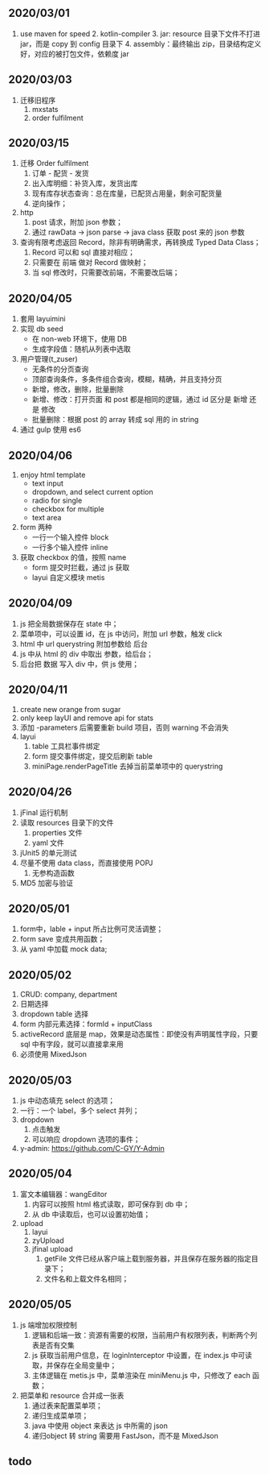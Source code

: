 ## 2020/03/01
1. use maven for speed 
    2. kotlin-compiler 
    3. jar: resource 目录下文件不打进 jar，而是 copy 到 config 目录下 
    4. assembly：最终输出 zip，目录结构定义好，对应的被打包文件，依赖度 jar
    
## 2020/03/03
1. 迁移旧程序
    1. mxstats
    2. order fulfilment
    
## 2020/03/15
1. 迁移 Order fulfilment
    1. 订单 - 配货 - 发货
    2. 出入库明细：补货入库，发货出库
    3. 现有库存状态查询：总在库量，已配货占用量，剩余可配货量
    4. 逆向操作；
2. http
    1. post 请求，附加 json 参数；
    2. 通过 rawData -> json parse -> java class 获取 post 来的 json 参数
3. 查询有限考虑返回 Record，除非有明确需求，再转换成 Typed Data Class；
    1. Record 可以和 sql 直接对相应；
    2. 只需要在 前端 做对 Record 做映射；
    3. 当 sql 修改时，只需要改前端，不需要改后端；    

## 2020/04/05
1. 套用 layuimini
2. 实现 db seed
    + 在 non-web 环境下，使用 DB
    + 生成字段值：随机从列表中选取
3. 用户管理(t_zuser) 
    + 无条件的分页查询
    + 顶部查询条件，多条件组合查询，模糊，精确，并且支持分页
    + 新增，修改，删除，批量删除
    + 新增、修改：打开页面 和 post 都是相同的逻辑，通过 id 区分是 新增 还是 修改
    + 批量删除：根据 post 的 array 转成 sql 用的 in string    
4. 通过 gulp 使用 es6

## 2020/04/06
1. enjoy html template 
    + text input
    + dropdown, and select current option
    + radio for single 
    + checkbox for multiple
    + text area
2. form 两种
    + 一行一个输入控件 block
    + 一行多个输入控件 inline    
3. 获取 checkbox 的值，按照 name
    + form 提交时拦截，通过 js 获取
    + layui 自定义模块 metis    
     
## 2020/04/09
1. js 把全局数据保存在 state 中；
2. 菜单项中，可以设置 id，在 js 中访问，附加 url 参数，触发 click
3. html 中 url querystring 附加参数给 后台
4. js 中从 html 的 div 中取出 参数，给后台；
5. 后台把 数据 写入 div 中，供 js 使用；
    
    
## 2020/04/11
1. create new orange from sugar
2. only keep layUI and remove api for stats
3. 添加 -parameters 后需要重新 build 项目，否则 warning 不会消失
4. layui 
    1. table 工具栏事件绑定
    2. form 提交事件绑定，提交后刷新 table
    3. miniPage.renderPageTitle 去掉当前菜单项中的 querystring
    
## 2020/04/26
1. jFinal 运行机制
2. 读取 resources 目录下的文件
    1. properties 文件
    2. yaml 文件
3. jUnit5 的单元测试
4. 尽量不使用 data class，而直接使用 POPJ
    1. 无参构造函数
5. MD5 加密与验证        
    
##  2020/05/01
1. form中，lable + input 所占比例可灵活调整；
2. form save 变成共用函数；
3. 从 yaml 中加载 mock data; 
    
    
##  2020/05/02
1. CRUD: company, department
2. 日期选择
3. dropdown table 选择
4. form 内部元素选择：formId + inputClass  
5. activeRecord 底层是 map，效果是动态属性：即使没有声明属性字段，只要 sql 中有字段，就可以直接拿来用  
6. 必须使用 MixedJson
    
##  2020/05/03
1. js 中动态填充 select 的选项；
2. 一行：一个 label，多个 select 并列；
3. dropdown
    1. 点击触发
    2. 可以响应 dropdown 选项的事件；
4. y-admin: https://github.com/C-GY/Y-Admin      


##  2020/05/04
1. 富文本编辑器：wangEditor
    1. 内容可以按照 html 格式读取，即可保存到 db 中；
    2. 从 db 中读取后，也可以设置初始值；
2. upload
    1. layui
    2. zyUpload
    3. jfinal upload 
        1. getFile 文件已经从客户端上载到服务器，并且保存在服务器的指定目录下；
        2. 文件名和上载文件名相同；    

##  2020/05/05
1. js 端增加权限控制
    1. 逻辑和后端一致：资源有需要的权限，当前用户有权限列表，判断两个列表是否有交集
    2. js 获取当前用户信息，在 loginInterceptor 中设置，在 index.js 中可读取，并保存在全局变量中；
    3. 主体逻辑在 metis.js 中，菜单渲染在 miniMenu.js 中，只修改了 each 函数；
2. 把菜单和 resource 合并成一张表
    1. 通过表来配置菜单项；
    2. 递归生成菜单项；
    3. java 中使用 object 来表达 js 中所需的 json
    4. 递归object 转 string 需要用 FastJson，而不是 MixedJson      
    
## todo 
    


